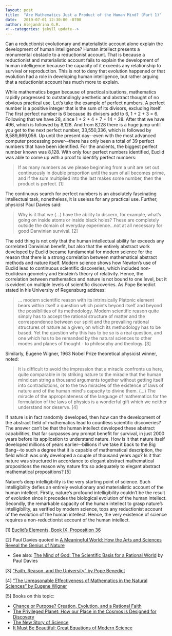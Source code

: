 ```yaml
---
layout: post
title:  "Are Mathematics Just a Product of the Human Mind? (Part 1)"
date:   2019-07-01 12:30:00 -0700
author: Alejandrina G.R.
<!--categories: jekyll update-->
---
```

Can a reductionist evolutionary and materialistic account alone explain the development of human intelligence? Human intellect presents a monumental obstacle to a reductionist account. That is because a reductionist and materialistic account fails to explain the development of human intelligence because the capacity of it exceeds any relationship to survival or reproduction. This is not to deny that evolution happened or that evolution had a role in developing human intelligence, but rather arguing that a reductionist account has much more to explain. 

While mathematics began because of practical situations, mathematics rapidly progressed to outstandingly aesthetic and abstract thought of no obvious practical use. Let’s take the example of perfect numbers. A perfect number is a positive integer that is the sum of its divisors, excluding itself. The first perfect number is 6 because its divisors add to 6, 1 + 2 + 3 = 6. Following that we have 28, since 1 + 2 + 4 + 7 + 14 = 28. After that we have 496, which is followed by 8,128. And from 8,128 there is a huge jump until you get to the next perfect number, 33,550,336, which is followed by 8,589,869,056. Up until the present day--even with the most advanced computer processing power--there has only been a total of 39 perfect numbers that have been identified. For the ancients, the biggest perfect number known was 8,128. With only four perfect numbers identified, Euclid was able to come up with a proof to identify perfect numbers:
> If as many numbers as we please beginning from a unit are set out continuously in double proportion until the sum of all becomes prime, and if the sum multiplied into the last makes some number, then the product is perfect. [1]

The continuous search for perfect numbers is an absolutely fascinating intellectual task, nonetheless, it is useless for any practical use. Further, physicist Paul Davies said:
> Why is it that we (...) have the ability to discern, for example, what’s going on inside atoms or inside black holes? These are completely outside the domain of everyday experience...not at all necessary for good Darwinian survival. [2]

The odd thing is not only that the human intellectual ability far exceeds any correlated Darwinian benefit, but also that the entirely abstract work developed by Euclid became fundamental for modern science for the reason that there is a strong correlation between mathematical abstract methods and nature itself. Modern science shows how Newton’s use of Euclid lead to continuous scientific discoveries, which included non-Euclidean geometry and Einstein’s theory of relativity. Hence, the correlation between mathematics and nature is not bound to one level, but it is evident on multiple levels of scientific discoveries. As Pope Benedict stated in his University of Regensburg address:
> ... modern scientific reason with its intrinsically Platonic element bears within itself a question which points beyond itself and beyond the possibilities of its methodology. Modern scientific reason quite simply has to accept the rational structure of matter and the correspondence between our spirit and the prevailing rational structures of nature as a given, on which its methodology has to be based. Yet the question why this has to be so is a real question, and one which has to be remanded by the natural sciences to other modes and planes of thought - to philosophy and theology. [3]

Similarly, Eugene Wigner, 1963 Nobel Prize theoretical physicist winner, noted: 
> It is difficult to avoid the impression that a miracle confronts us here, quite comparable in its striking nature to the miracle that the human mind can string a thousand arguments together without getting itself into contradictions, or to the two miracles of the existence of laws of nature and of the human mind's capacity to divine them. (...) The miracle of the appropriateness of the language of mathematics for the formulation of the laws of physics is a wonderful gift which we neither understand nor deserve. [4]

If nature is in fact randomly developed, then how can the development of the abstract field of mathematics lead to countless scientific discoveries? The answer can’t be that the human intellect developed these abstract capabilities, that far surpasses any prompt benefit for survival, in just 2000 years before its application to understand nature. How is it that nature itself developed millions of years earlier--billions if we take it back to the Big Bang--to such a degree that it is capable of mathematical description, the field which was only developed a couple of thousand years ago? Is it that nature was structured in accordance to elegant abstract mathematical propositions the reason why nature fits so adequately to elegant abstract mathematical propositions? [5]

Nature’s deep intelligibility is the very starting point of science. Such intelligibility defies an entirely evolutionary and materialistic account of the human intellect. Firstly, nature’s profound intelligibility couldn’t be the result of evolution since it precedes the biological evolution of the human intellect. Secondly, the remarkable capacity of the human intellect to grasp nature’s intelligibility, as verified by modern science, tops any reductionist account of the evolution of the human intellect. Hence, the very existence of science requires a non-reductionist account of the human intellect. 


[1] [Euclid’s Elements, Book IX, Proposition 36](https://mathcs.clarku.edu/~djoyce/java/elements/bookIX/propIX36.html)

[2] Paul Davies quoted in [A Meaningful World: How the Arts and Sciences Reveal the Genius of Nature](https://www.amazon.com/Meaningful-World-Sciences-Reveal-Genius/dp/083082799)
* See also: [The Mind of God: The Scientific Basis for a Rational World](https://www.amazon.com/Mind-God-Scientific-Basis-Rational/dp/0671797182) by Paul Davies 

[3] [“Faith, Reason, and the University” by Pope Benedict](http://w2.vatican.va/content/benedict-xvi/en/speeches/2006/september/documents/hf_ben-xvi_spe_20060912_university-regensburg.html)

[4] [“The Unreasonable Effectiveness of Mathematics in the Natural Sciences” by Eugene Wigner](https://www.dartmouth.edu/~matc/MathDrama/reading/Wigner.html)

[5] Books on this topic:
* [Chance or Purpose? Creation, Evolution, and a Rational Faith](https://www.amazon.com/Chance-Purpose-Creation-Evolution-Rational/dp/1586172123)
* [The Privileged Planet: How our Place in the Cosmos is Designed for Discovery](https://www.amazon.com/Privileged-Planet-Cosmos-Designed-Discovery/dp/0895260654)
* [The New Story of Science](https://www.amazon.com/New-Story-Science-Robert-Augros/dp/0895268337)
* [It Must Be Beautiful: Great Equations of Modern Science](https://www.amazon.com/Must-Be-Beautiful-Equations-Science/dp/1862075557)
